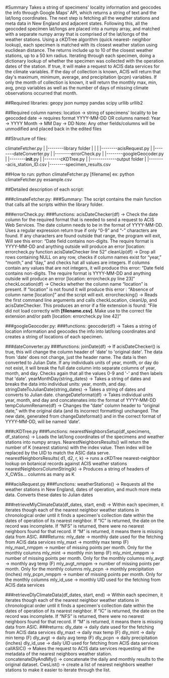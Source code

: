#Summary
Takes a string of specimens' locality information and geocodes the info through Google Maps' API,
which returns a string of text and the lat/long coordinates. The next step is fetching all the weather
stations and meta data in New England and adjacent states. Following this, all the geocoded
specimen lat/longs are placed into a numpy array, and matched with a separate numpy array that is
comprised of the lat/longs of the weather stations. Using a cKDTree algorithm (quick nearest-
neighbor lookup), each specimen is matched with its closest weather station using euclidean
distance. The returns include up to 10 of the closest weather stations, up to a 50 km radius. Iterating
through each specimen, doing a dictionary lookup of whether the specimen was collected with the
operation dates of the station. If true, it will make a request to ACIS data services for the climate
variables. If the day of collection is known, ACIS will return that day's maximum, minimum, average,
and precipitation (pcpn) variables. If only the month of collection is known, it will return the monthly
max, min, avg, pncp variables as well as the number of days of missing climate observations
occurred that month.

##Required libraries:
geopy
json
numpy
pandas
scipy
urllib
urllib2

##Required column names:
location → string of specimens' locality to be geocoded
date → requires format YYYY-MM-DD OR columns named:
Year → YYYY
Month → MM
Day → DD
Note:
Any other fields/columns will be unmodified and placed back in the edited files

##Structure of files:

climateFetcher.py
|
|--------library folder
|                    |
|                    |--------acisRequest.py
|                    |--------dateConverter.py
|                    |--------errorCheck.py
|                    |--------googleGeocoder.py
|                    |--------__init__.py
|                    |--------cKDTree.py
|
|-------------output folder
                     |
                     |--------acis_station_ID.csv
                     |--------specimen_results.csv

##How to run:
python climateFetcher.py [filename]
ex: python climateFetcher.py exsample.csv


##Detailed description of each script:


###climateFetcher.py:
###Summary:
The script contains the main function that calls all the scripts within the library folder. 

###errorCheck.py:
###functions:
acisDateChecker(df) → Check the date column for the required format that is needed to send a request to ACIS Web Services. The date column needs to be in the format of YYYY-MM-DD. Uses a regular expression return true if only “0-9” and “-” characters are found. If any characters are found outside that range, the program will exit, Will see this error: “Date field contains non-digits. The require format is YYYY-MM-DD and anything outside will produce an error [location: errorcheck.py function acisDateChecker line 52”
cleanUp(df) → Drop all rows containing NULL on any row, checks if column names exist for “year,” “month,” and “day,” and checks hat all values are integers. If columns contain any values that are not integers, it will produce this error: “Date field contains non-digits. The require format is YYYY-MM-DD and anything outside will produce an error [location: errorcheck.py line 23]”
checkLocation(df) → Checks whether the column name “location” is present. If “location” is not found it will produce this error : “Absence of column name [location]” and the script will exit.
errorchecking() → Reads the first command line arguments and calls checkLocation, cleanUp, and acisDateChecker. This produces an error if a file extension is found: “File did not load correctly with **[filename.csv]**. Make use to the correct file extension and/or path [location: errorcheck.py line 42]”

###googleGeocoder.py:
###functions:
geocoder(df) → Takes a string of location information and geocodes the info into lat/long coordinates and creates a string of locations of each specimen.

###dateConverter.py
###functions:
joinDate(df) → If acisDateChecker() is true, this will change the column header of 'date' to 'original date'. The data from 'date' does not change, just the header name. The data is then converted to Julian Date. If any individuals units of year, month, or day do not exist, it will break the full date column into separate columns of year, month, and day. Checks again that all the values 0-9 and '-' and then labels that 'date'. 
yearMonthDay(string_dates) → Takes a string of dates and breaks the data into individual units: year, month, and day.
stringDateToJulianDate(string_dates) →  Takes a string of dates and converts to Julian date.
changeDateformat(df) → Takes individual units year, month, and day and concatenates into the format of YYYY-MM-DD
tempColumnRename(df) → Changes the “date” column header to “original date,” with the original data (and its incorrect formatting) unchanged. The new date, generated from changeDateformat() and in the correct format of YYYY-MM-DD, will be named 'date'.

###cKDTree.py
###functions:
nearestNeighborsSetup(df_specimens, df_stations) → Loads the lat/long coordinates of the specimens and weather stations into numpy arrays.  NearestNeighborsResults() will return the number of K (nearest stations) with the index value. Then index will be replaced by the UID to match the ASIC data serve.
nearestNeighborsResults( d1, d2, r, k) → runs a cKDTree nearest-neighbor lookup on botanical records against ACIS weather stations 
nearestNeighborsColumnString(k) → Produces a string of headers of X_CWSs... columns as many as K

###acisRequest.py 
###functions:
weatherStations() → Requests all the weather stations in New England, dates of operation, and much more meta data. Converts these dates to Julian dates  

###retrieveMlyClimateData(df_dates, start, end) → Within each specimen, it iterates though each of the nearest neighbor weather stations in chronological order until it finds a specimen's collection date within the dates of operation of its nearest neighbor. If “IC” is returned, the date on the record was incomplete. If “NFS” is returned, there were no nearest neighbors found for that record. If “M” is returned, it means there is missing data from ASIC.
###Returns:
mly_date → monthly date used for the fetching from ACIS data services
mly_maxt → monthly max temp (F)
mly_maxt_nmppm → number of missing points per month. Only for the monthly columns
mly_mint → monthly min temp (F)
mly_mint_nmppm → number of missing points per month. Only for the monthly columns 
mly_avgt → monthly avg temp (F)
mly_avgt_nmppm → number of missing points per month. Only for the monthly columns
mly_pcpn → monthly precipitation (inches)
mly_pcpn_nmppm → number of missing points per month. Only for the monthly columns
mly_id_use → monthly UID used for the fetching from ACIS data services

###retrieveDlyClimateData(df_dates, start, end) → Within each specimen, it iterates though each of the nearest neighbor weather stations in chronological order until it finds a specimen's collection date within the dates of operation of its nearest neighbor. If “IC” is returned, the date on the record was incomplete. If “NFS” is returned, there were no nearest neighbors found for that record. If “M” is returned, it means there is missing data from ASIC.
###returns:
dly_date → daily date used for the fetching from ACIS data services
dly_maxt → daily max temp (F)
dly_mint → daily min temp (F)
dly_avgt → daily avg temp (F)
dly_pcpn → daily precipitation (inches)
dly_id_use → daily UID used for fetching from ACIS data services
callASIC() → Makes the request to ACIS data services requesting all the metadata of the nearest neighbors weather station.
concatenateDlyAndMly() → concatenate the daily and monthly results to the original dataset.
CwsList() → create a list of nearest neighbors weather stations to make it easier to iterate through the list. 

